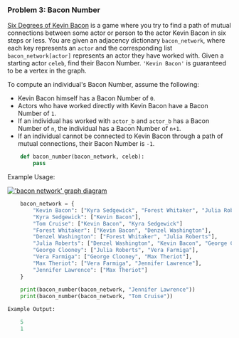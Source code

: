 ### Problem 3: Bacon Number

[Six Degrees of Kevin Bacon](https://en.wikipedia.org/wiki/Six_Degrees_of_Kevin_Bacon) is a game where you try to find a path of mutual connections between some actor or person to the actor Kevin Bacon in six steps or less. You are given an adjacency dictionary `bacon_network`, where each key represents an `actor` and the corresponding list `bacon_network[actor]` represents an actor they have worked with. Given a starting actor `celeb`, find their Bacon Number. `'Kevin Bacon'` is guaranteed to be a vertex in the graph.

To compute an individual's Bacon Number, assume the following:

*   Kevin Bacon himself has a Bacon Number of `0`.
*   Actors who have worked directly with Kevin Bacon have a Bacon Number of `1`.
*   If an individual has worked with `actor_b` and `actor_b` has a Bacon Number of `n`, the individual has a Bacon Number of `n+1`.
*   If an individual cannot be connected to Kevin Bacon through a path of mutual connections, their Bacon Number is `-1`.
```python
    def bacon_number(bacon_network, celeb):
        pass
```   

Example Usage:

[!['bacon network' graph diagram](https://courses.codepath.org/course_images/tip102/unit10_session2/bacon_number.png "'bacon network' graph diagram")](https://courses.codepath.org/course_images/tip102/unit10_session2/bacon_number.png)

```python
    bacon_network = {
        "Kevin Bacon": ["Kyra Sedgewick", "Forest Whitaker", "Julia Roberts", "Tom Cruise"],
        "Kyra Sedgewick": ["Kevin Bacon"],
        "Tom Cruise": ["Kevin Bacon", "Kyra Sedgewick"]
        "Forest Whitaker": ["Kevin Bacon", "Denzel Washington"],
        "Denzel Washington": ["Forest Whitaker", "Julia Roberts"],
        "Julia Roberts": ["Denzel Washington", "Kevin Bacon", "George Clooney"],
        "George Clooney": ["Julia Roberts", "Vera Farmiga"],
        "Vera Farmiga": ["George Clooney", "Max Theriot"],
        "Max Theriot": ["Vera Farmiga", "Jennifer Lawrence"],
        "Jennifer Lawrence": ["Max Theriot"]
    }
    
    print(bacon_number(bacon_network, "Jennifer Lawrence"))
    print(bacon_number(bacon_network, "Tom Cruise"))
```

```python
Example Output:

    5
    1
```